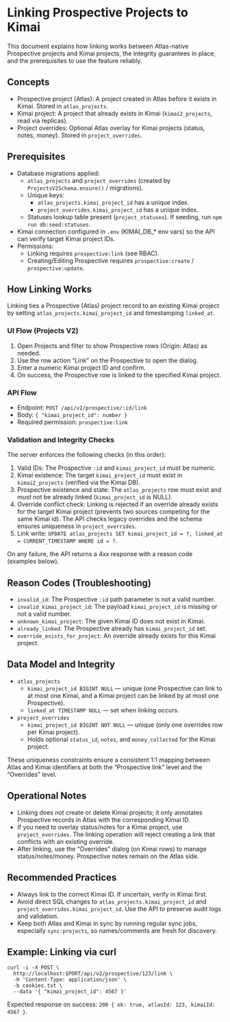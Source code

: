# Linking Prospective Projects to Kimai

This document explains how linking works between Atlas-native Prospective projects and Kimai projects, the integrity guarantees in place, and the prerequisites to use the feature reliably.

## Concepts

- Prospective project (Atlas): A project created in Atlas before it exists in Kimai. Stored in `atlas_projects`.
- Kimai project: A project that already exists in Kimai (`kimai2_projects`, read via replicas).
- Project overrides: Optional Atlas overlay for Kimai projects (status, notes, money). Stored in `project_overrides`.

## Prerequisites

- Database migrations applied:
  - `atlas_projects` and `project_overrides` (created by `ProjectsV2Schema.ensure()` / migrations).
  - Unique keys:
    - `atlas_projects.kimai_project_id` has a unique index.
    - `project_overrides.kimai_project_id` has a unique index.
  - Statuses lookup table present (`project_statuses`). If seeding, run `npm run db:seed:statuses`.
- Kimai connection configured in `.env` (KIMAI_DB_* env vars) so the API can verify target Kimai project IDs.
- Permissions:
  - Linking requires `prospective:link` (see RBAC).
  - Creating/Editing Prospective requires `prospective:create` / `prospective:update`.

## How Linking Works

Linking ties a Prospective (Atlas) project record to an existing Kimai project by setting `atlas_projects.kimai_project_id` and timestamping `linked_at`.

### UI Flow (Projects V2)

1. Open Projects and filter to show Prospective rows (Origin: Atlas) as needed.
2. Use the row action “Link” on the Prospective to open the dialog.
3. Enter a numeric Kimai project ID and confirm.
4. On success, the Prospective row is linked to the specified Kimai project.

### API Flow

- Endpoint: `POST /api/v2/prospective/:id/link`
- Body: `{ "kimai_project_id": number }`
- Required permission: `prospective:link`

### Validation and Integrity Checks

The server enforces the following checks (in this order):

1. Valid IDs: The Prospective `:id` and `kimai_project_id` must be numeric.
2. Kimai existence: The target `kimai_project_id` must exist in `kimai2_projects` (verified via the Kimai DB).
3. Prospective existence and state: The `atlas_projects` row must exist and must not be already linked (`kimai_project_id` is NULL).
4. Override conflict check: Linking is rejected if an override already exists for the target Kimai project (prevents two sources competing for the same Kimai id). The API checks legacy overrides and the schema ensures uniqueness in `project_overrides`.
5. Link write: `UPDATE atlas_projects SET kimai_project_id = ?, linked_at = CURRENT_TIMESTAMP WHERE id = ?`.

On any failure, the API returns a 4xx response with a reason code (examples below).

## Reason Codes (Troubleshooting)

- `invalid_id`: The Prospective `:id` path parameter is not a valid number.
- `invalid_kimai_project_id`: The payload `kimai_project_id` is missing or not a valid number.
- `unknown_kimai_project`: The given Kimai ID does not exist in Kimai.
- `already_linked`: The Prospective already has `kimai_project_id` set.
- `override_exists_for_project`: An override already exists for this Kimai project.

## Data Model and Integrity

- `atlas_projects`
  - `kimai_project_id BIGINT NULL` — unique (one Prospective can link to at most one Kimai, and a Kimai project can be linked by at most one Prospective).
  - `linked_at TIMESTAMP NULL` — set when linking occurs.
- `project_overrides`
  - `kimai_project_id BIGINT NOT NULL` — unique (only one overrides row per Kimai project).
  - Holds optional `status_id`, `notes`, and `money_collected` for the Kimai project.

These uniqueness constraints ensure a consistent 1:1 mapping between Atlas and Kimai identifiers at both the “Prospective link” level and the “Overrides” level.

## Operational Notes

- Linking does not create or delete Kimai projects; it only annotates Prospective records in Atlas with the corresponding Kimai ID.
- If you need to overlay status/notes for a Kimai project, use `project_overrides`. The linking operation will reject creating a link that conflicts with an existing override.
- After linking, use the “Overrides” dialog (on Kimai rows) to manage status/notes/money. Prospective notes remain on the Atlas side.

## Recommended Practices

- Always link to the correct Kimai ID. If uncertain, verify in Kimai first.
- Avoid direct SQL changes to `atlas_projects.kimai_project_id` and `project_overrides.kimai_project_id`. Use the API to preserve audit logs and validation.
- Keep both Atlas and Kimai in sync by running regular sync jobs, especially `sync:projects`, so names/comments are fresh for discovery.

## Example: Linking via curl

```
curl -i -X POST \
  http://localhost:$PORT/api/v2/prospective/123/link \
  -H 'Content-Type: application/json' \
  -b cookies.txt \
  --data '{ "kimai_project_id": 4567 }'
```

Expected response on success: `200 { ok: true, atlasId: 123, kimaiId: 4567 }`.

